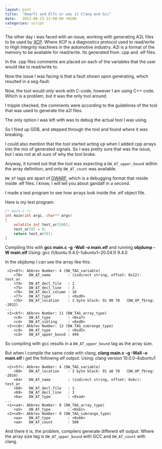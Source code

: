 ```yaml
---
layout: post
title:  "Dwarfs and Elfs or was it Clang and Gcc"
date:   2023-08-23 12:00:00 +0100
categories: script
---
```


The other day i was faced with an issue, working with generating A2L files to be used by [XCP](https://en.wikipedia.org/wiki/XCP_(protocol)). Where
XCP is a diagnostics protocol used to read/write to High Integrity machines in the automotive industry.
A2l is a format of the memory to be available for read/write. Its generated from .cpp and .elf files.

In the .cpp files comments are placed on each of the variables that the user would like to read/write to.

Now the issue I was facing is that a fault shown upon generating, which resulted in a seg-fault.

Now, the tool would only work with C-code, however I am using C++ code. Which is a problem, but it
was the only tool around.

I tripple checked, the comments were according to the guidelines of the tool that was used to generate
the a2l files.

The only option I was left with was to debug the actual tool I was using.

So I fired up GDB, and stepped through the tool and found where it was breaking.

I could also mention that the tool started acting up when I added cpp arrays into the mix of generated
signals. So I was pretty sure that was the issue, but I was not at all sure of why the tool broke.

Anyway, it turned out that the tool was expecting a `DW_AT_upper_bound` within the array definition, and
only `DW_AT_count` was available.

`DW_AT` tags are apart of [DWARF](https://dwarfstd.org/), which is a debugging format that reside inside .elf files. I know, I
will tell you about gandalf in a second.

I made a test program to see how arrays look inside the .elf object file.


Here is my test program:
```c
/* main.c */
int main(int argc, char** argv)
{
    volatile int test_ar[500];
    test_ar[0] = 0;
    return test_ar[0];
}
```

Compiling this with __gcc main.c -g -Wall -o main.elf__ and running __objdump -W main.elf__
Using: gcc (Ubuntu 9.4.0-1ubuntu1~20.04.1) 9.4.0

In the objdump I can see the array like this:
```elf
 <2><6f>: Abbrev Number: 4 (DW_TAG_variable)
    <70>   DW_AT_name        : (indirect string, offset: 0x12): test_ar
    <74>   DW_AT_decl_file   : 1
    <75>   DW_AT_decl_line   : 3
    <76>   DW_AT_decl_column : 18
    <77>   DW_AT_type        : <0xd0>
    <7b>   DW_AT_location    : 3 byte block: 91 90 70   (DW_OP_fbreg: -2032)
...
 <1><bf>: Abbrev Number: 11 (DW_TAG_array_type)
    <c0>   DW_AT_type        : <0xa7>
    <c4>   DW_AT_sibling     : <0xd0>
 <2><c8>: Abbrev Number: 12 (DW_TAG_subrange_type)
    <c9>   DW_AT_type        : <0xd5>
    <cd>   DW_AT_upper_bound : 499
```

So compiling with gcc results in a `DW_AT_upper_bound` tag as the array size.

But when I compile the same code with clang, __clang main.c -g -Wall -o main.elf__ i get the following elf output.
Using: clang version 10.0.0-4ubuntu1

```elf
 <2><5f>: Abbrev Number: 4 (DW_TAG_variable)
    <60>   DW_AT_location    : 3 byte block: 91 a0 70   (DW_OP_fbreg: -2016)
    <64>   DW_AT_name        : (indirect string, offset: 0x6c): test_ar
    <68>   DW_AT_decl_file   : 1
    <69>   DW_AT_decl_line   : 3
    <6a>   DW_AT_type        : <0xa4>
...
 <1><a4>: Abbrev Number: 8 (DW_TAG_array_type)
    <a5>   DW_AT_type        : <0xb1>
 <2><a9>: Abbrev Number: 9 (DW_TAG_subrange_type)
    <aa>   DW_AT_type        : <0xb6>
    <ae>   DW_AT_count       : 500
```

And there it is, the problem, compilers generate different elf output. Where the array size tag
is `DW_AT_upper_bound` with GCC and `DW_AT_count` with clang.

[jekyll-docs]: http://jekyllrb.com/docs/home
[jekyll-gh]:   https://github.com/jekyll/jekyll
[jekyll-talk]: https://talk.jekyllrb.com/
